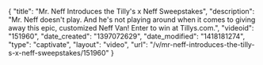{
    "title": "Mr. Neff Introduces the Tilly's x Neff Sweepstakes",
    "description": "Mr. Neff doesn't play. And he's not playing around when it comes to giving away this epic, customized Neff Van! Enter to win at Tillys.com.",
    "videoid": "151960",
    "date_created": "1397072629",
    "date_modified": "1418181274",
    "type": "captivate",
    "layout": "video",
    "url": "\/v\/mr-neff-introduces-the-tilly-s-x-neff-sweepstakes\/151960"
}